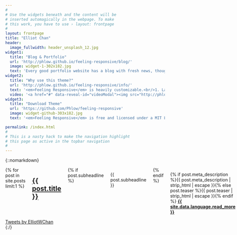 ```yaml
---
#
# Use the widgets beneath and the content will be
# inserted automagically in the webpage. To make
# this work, you have to use › layout: frontpage
#
layout: frontpage
title: "Elliot Chan"
header:
  image_fullwidth: header_unsplash_12.jpg
widget1:
  title: "Blog & Portfolio"
  url: 'http://phlow.github.io/feeling-responsive/blog/'
  image: widget-1-302x182.jpg
  text: 'Every good portfolio website has a blog with fresh news, thoughts and develop&shy;ments of your activities. <em>Feeling Responsive</em> offers you a fully functional blog with an archive page to give readers a quick overview of all your posts.'
widget2:
  title: "Why use this theme?"
  url: 'http://phlow.github.io/feeling-responsive/info/'
  text: '<em>Feeling Responsive</em> is heavily customizable.<br/>1. Language-Support :)<br/>2. Optimized for speed and it&#39;s responsive.<br/>3. Built on <a href="http://foundation.zurb.com/">Foundation Framework</a>.<br/>4. Seven different Headers.<br/>5. Customizable navigation, footer,...'
  video: '<a href="#" data-reveal-id="videoModal"><img src="http://phlow.github.io/feeling-responsive/images/start-video-feeling-responsive-302x182.jpg" width="302" height="182" alt=""/></a>'
widget3:
  title: "Download Theme"
  url: 'https://github.com/Phlow/feeling-responsive'
  image: widget-github-303x182.jpg
  text: '<em>Feeling Responsive</em> is free and licensed under a MIT License. Make it your own and start building. The code is well-documented and explains you how it works.'

permalink: /index.html
#
# This is a nasty hack to make the navigation highlight
# this page as active in the topbar navigation
#
---
```


{::nomarkdown}

  <div class="flex-container">
    <div class="flex-column-left">
        <div class="medium-6 columns">
            {% for post in site.posts limit:1 %}
            <h2><a href="{{ site.url }}{{ site.baseurl }}{{ post.url }}">{{ post.title }}</a></h2>
                        {% if post.subheadline %}<p class="subheadline">{{ post.subheadline }}</p>{% endif %}
            <p>
                {% if post.meta_description %}{{ post.meta_description | strip_html | escape }}{% else post.teaser %}{{ post.teaser | strip_html | escape }}{% endif %}
                <a href="{{ site.url }}{{ site.baseurl }}{{ post.url }}" title="Read {{ post.title | escape_once }}"><strong>{{ site.data.language.read_more }}</strong></a>
            </p>
            {% endfor %}
            <p><strong>{{ site.data.language.more_articles }}</strong></p>
            {% include list-posts entries='300' offset='1' %}
        </div><!-- /.medium-7.columns -->
    </div><!-- /.row -->
    </div>
    <div class="flex-column-right twitter-embed">
      <a class="twitter-timeline" data-width="490" data-tweet-limit="3"
          data-link-color="#30b7f3" data-chrome="noheader nofooter noborders"
          href="https://twitter.com/ElliotWChan?ref_src=twsrc%5Etfw">
        Tweets by ElliotWChan</a>
      <script async src="https://platform.twitter.com/widgets.js">
      </script>
    </div>
  </div>
  {:/}

